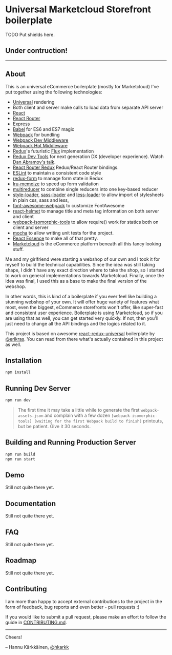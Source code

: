 # Universal Marketcloud Storefront boilerplate

TODO Put shields here.

## Under contruction!

---

## About

This is an universal eCommerce boilerplate (mostly for Marketcloud) I've put together using the following technologies:

* [Universal](https://medium.com/@mjackson/universal-javascript-4761051b7ae9) rendering
* Both client and server make calls to load data from separate API server
* [React](https://github.com/facebook/react)
* [React Router](https://github.com/rackt/react-router)
* [Express](http://expressjs.com)
* [Babel](http://babeljs.io) for ES6 and ES7 magic
* [Webpack](http://webpack.github.io) for bundling
* [Webpack Dev Middleware](http://webpack.github.io/docs/webpack-dev-middleware.html)
* [Webpack Hot Middleware](https://github.com/glenjamin/webpack-hot-middleware)
* [Redux](https://github.com/rackt/redux)'s futuristic [Flux](https://facebook.github.io/react/blog/2014/05/06/flux.html) implementation
* [Redux Dev Tools](https://github.com/gaearon/redux-devtools) for next generation DX (developer experience). Watch [Dan Abramov's talk](https://www.youtube.com/watch?v=xsSnOQynTHs).
* [React Router Redux](https://github.com/reactjs/react-router-redux) Redux/React Router bindings.
* [ESLint](http://eslint.org) to maintain a consistent code style
* [redux-form](https://github.com/erikras/redux-form) to manage form state in Redux
* [lru-memoize](https://github.com/erikras/lru-memoize) to speed up form validation
* [multireducer](https://github.com/erikras/multireducer) to combine single reducers into one key-based reducer
* [style-loader](https://github.com/webpack/style-loader), [sass-loader](https://github.com/jtangelder/sass-loader) and [less-loader](https://github.com/webpack/less-loader) to allow import of stylesheets in plain css, sass and less,
* [font-awesome-webpack](https://github.com/gowravshekar/font-awesome-webpack) to customize FontAwesome
* [react-helmet](https://github.com/nfl/react-helmet) to manage title and meta tag information on both server and client
* [webpack-isomorphic-tools](https://github.com/halt-hammerzeit/webpack-isomorphic-tools) to allow require() work for statics both on client and server
* [mocha](https://mochajs.org/) to allow writing unit tests for the project.
* [React Essence](http://getessence.io/) to make all of that pretty.
* [Marketcloud](http://marketcloud.it) is the eCommerce platform beneath all this fancy looking stuff.

Me and my girlfriend were starting a webshop of our own and I took it for myself to build the technical capabilities. Since the idea was still taking shape, I didn't have any exact direction where to take the shop, so I started to work on general implementations towards Marketcloud. Finally, once the idea was final, I used this as a base to make the final version of the webshop.

In other words, this is kind of a boilerplate if you ever feel like building a stunning webshop of your own. It will offer huge variety of features what most, even the biggest, eCommerce storefronts won't offer, like super-fast and consistent user experience. Boilerplate is using Marketcloud, so if you are using that as well, you can get started very quickly. If not, then you'll just need to change all the API bindings and the logics related to it.

This project is based on awesome [react-redux-universal](https://github.com/erikras/react-redux-universal-hot-example) boilerplate by [@erikras](https://twitter.com/erikras). You can read from there what's actually contained in this project as well.

## Installation

```bash
npm install
```

## Running Dev Server

```bash
npm run dev
```

> The first time it may take a little while to generate the first `webpack-assets.json` and complain with a few dozen `[webpack-isomorphic-tools] (waiting for the first Webpack build to finish)` printouts, but be patient. Give it 30 seconds.

## Building and Running Production Server

```bash
npm run build
npm run start
```

## Demo

Still not quite there yet.

## Documentation

Still not quite there yet.

## FAQ

Still not quite there yet.

## Roadmap

Still not quite there yet.

## Contributing

I am more than happy to accept external contributions to the project in the form of feedback, bug reports and even better - pull requests :)

If you would like to submit a pull request, please make an effort to follow the guide in [CONTRIBUTING.md](CONTRIBUTING.md).

---
Cheers!

– Hannu Kärkkäinen, [@hkarkk](https://twitter.com/hkarkk)

